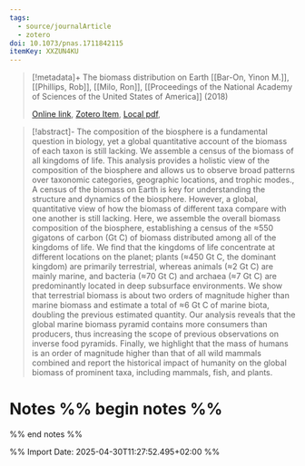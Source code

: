 ```yaml
---
tags:
  - source/journalArticle
  - zotero
doi: 10.1073/pnas.1711842115
itemKey: XXZUN4KU
---
```

>[!metadata]+
> The biomass distribution on Earth
> [[Bar-On, Yinon M.]], [[Phillips, Rob]], [[Milo, Ron]], 
> [[Proceedings of the National Academy of Sciences of the United States of America]] (2018)
> 
> [Online link](https://www.ncbi.nlm.nih.gov/pmc/articles/PMC6016768/), [Zotero Item](zotero://select/library/items/XXZUN4KU), [Local pdf](file://C:/Users/aburg/Documents/references/zotero/storage/C7IWEPFS/Bar-On2018_biomassdistribution.pdf), 

>[!abstract]-
>The composition of the biosphere is a fundamental question in biology, yet a global quantitative account of the biomass of each taxon is still lacking. We assemble a census of the biomass of all kingdoms of life. This analysis provides a holistic view of the composition of the biosphere and allows us to observe broad patterns over taxonomic categories, geographic locations, and trophic modes., A census of the biomass on Earth is key for understanding the structure and dynamics of the biosphere. However, a global, quantitative view of how the biomass of different taxa compare with one another is still lacking. Here, we assemble the overall biomass composition of the biosphere, establishing a census of the ≈550 gigatons of carbon (Gt C) of biomass distributed among all of the kingdoms of life. We find that the kingdoms of life concentrate at different locations on the planet; plants (≈450 Gt C, the dominant kingdom) are primarily terrestrial, whereas animals (≈2 Gt C) are mainly marine, and bacteria (≈70 Gt C) and archaea (≈7 Gt C) are predominantly located in deep subsurface environments. We show that terrestrial biomass is about two orders of magnitude higher than marine biomass and estimate a total of ≈6 Gt C of marine biota, doubling the previous estimated quantity. Our analysis reveals that the global marine biomass pyramid contains more consumers than producers, thus increasing the scope of previous observations on inverse food pyramids. Finally, we highlight that the mass of humans is an order of magnitude higher than that of all wild mammals combined and report the historical impact of humanity on the global biomass of prominent taxa, including mammals, fish, and plants.

# Notes %% begin notes %%

%% end notes %%




%% Import Date: 2025-04-30T11:27:52.495+02:00 %%
